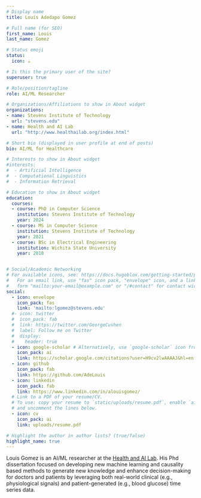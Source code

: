 ```yaml
---
# Display name
title: Louis Adedapo Gomez

# Full name (for SEO)
first_name: Louis
last_name: Gomez

# Status emoji
status:
  icon: ☕️

# Is this the primary user of the site?
superuser: true

# Role/position/tagline
role: AI/ML Researcher

# Organizations/Affiliations to show in About widget
organizations:
- name: Stevens Institute of Technology
  url: "stevens.edu"
- name: Health and AI Lab
  url: "http://www.healthailab.org/index.html"

# Short bio (displayed in user profile at end of posts)
bio: AI/ML for Healthcare

# Interests to show in About widget
#interests:
#  - Artificial Intelligence
#  - Computational Linguistics
#  - Information Retrieval

# Education to show in About widget
education:
  courses:
  - course: PhD in Computer Science
    institution: Stevens Institute of Technology
    year: 2024
  - course: MS in Computer Science
    institution: Stevens Institute of Technology
    year: 2021
  - course: BSc in Electrical Engineering
    institution: Wichita State University
    year: 2018


# Social/Academic Networking
# For available icons, see: https://docs.hugoblox.com/getting-started/page-builder/#icons
#   For an email link, use "fas" icon pack, "envelope" icon, and a link in the
#   form "mailto:your-email@example.com" or "/#contact" for contact widget.
social:
  - icon: envelope
    icon_pack: fas
    link: 'mailto:lgomez@stevens.edu'
  #- icon: twitter
  #  icon_pack: fab
  #  link: https://twitter.com/GeorgeCushen
  #  label: Follow me on Twitter
  #  display:
  #    header: true
  - icon: google-scholar # Alternatively, use `google-scholar` icon from `ai` icon pack
    icon_pack: ai
    link: https://scholar.google.com/citations?user=H9cv2lwAAAAJ&hl=en
  - icon: github
    icon_pack: fab
    link: https://github.com/AdeLouis
  - icon: linkedin
    icon_pack: fab
    link: https://www.linkedin.com/in/alouisgomez/
  # Link to a PDF of your resume/CV.
  # To use: copy your resume to `static/uploads/resume.pdf`, enable `ai` icons in `params.yaml`,
  # and uncomment the lines below.
  - icon: cv
    icon_pack: ai
    link: uploads/resume.pdf

# Highlight the author in author lists? (true/false)
highlight_name: true
---
```


Louis Gomez is an AI/ML researcher at the [Health and AI Lab](http://www.healthailab.org/index.html). His Phd dissertation focused on developing new machine learning and causality based methods to generate new knowledge and enhance decision-making for doctors and patients by leveraging both real-world clinical (e.g., physiological signals) and patient-generated (e.g., blood glucose) time series data.
